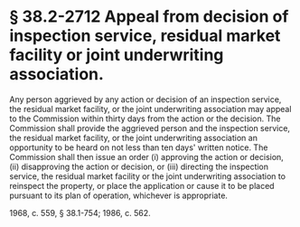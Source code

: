 # § 38.2-2712 Appeal from decision of inspection service, residual market facility or joint underwriting association.

<p>Any person aggrieved by any action or decision of an inspection service, the residual market facility, or the joint underwriting association may appeal to the Commission within thirty days from the action or the decision. The Commission shall provide the aggrieved person and the inspection service, the residual market facility, or the joint underwriting association an opportunity to be heard on not less than ten days' written notice. The Commission shall then issue an order (i) approving the action or decision, (ii) disapproving the action or decision, or (iii) directing the inspection service, the residual market facility or the joint underwriting association to reinspect the property, or place the application or cause it to be placed pursuant to its plan of operation, whichever is appropriate.</p><p>1968, c. 559, § 38.1-754; 1986, c. 562.</p>